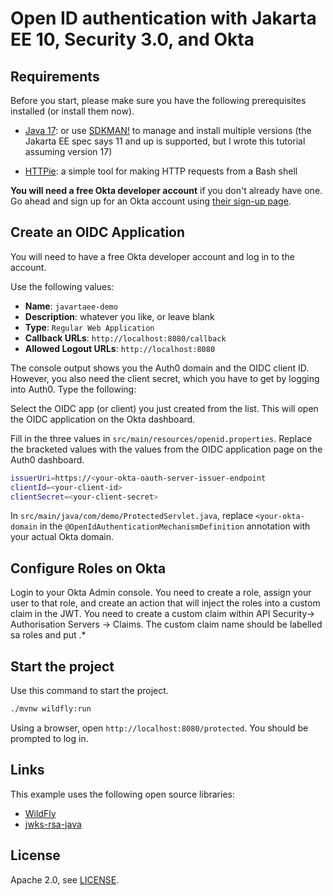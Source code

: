 # Open ID authentication with Jakarta EE 10, Security 3.0, and Okta

## Requirements

Before you start, please make sure you have the following prerequisites installed (or install them now).

- [Java 17](https://adoptium.net/): or use [SDKMAN!](https://sdkman.io/) to manage and install multiple versions (the Jakarta EE spec says 11 and up is supported, but I wrote this tutorial assuming version 17)

- [HTTPie](https://httpie.org/doc#installation): a simple tool for making HTTP requests from a Bash shell

**You will need a free Okta developer account** if you don't already have one. Go ahead and sign up for an Okta account using [their sign-up page](https://developer.okta.com/signup).

 ## Create an OIDC Application
 
You will need to have a free Okta developer account and log in to the account.

Use the following values:

- **Name**: `javartaee-demo`
- **Description**: whatever you like, or leave blank
- **Type**: `Regular Web Application`
- **Callback URLs**: `http://localhost:8080/callback`
- **Allowed Logout URLs**: `http://localhost:8080`

The console output shows you the Auth0 domain and the OIDC client ID. However, you also need the client secret, which you have to get by logging into Auth0. Type the following:



Select the OIDC app (or client) you just created from the list. This will open the OIDC application on the Okta dashboard.

Fill in the three values in `src/main/resources/openid.properties`. Replace the bracketed values with the values from the OIDC application page on the Auth0 dashboard.

```bash
issuerUri=https://<your-okta-oauth-server-issuer-endpoint
clientId=<your-client-id>
clientSecret=<your-client-secret>
```

In `src/main/java/com/demo/ProtectedServlet.java`, replace `<your-okta-domain` in the `@OpenIdAuthenticationMechanismDefinition` annotation with your actual Okta domain.

## Configure Roles on Okta

Login to your Okta Admin console. You need to create a role, assign your user to that role, and create an action that will inject the roles into a custom claim in the JWT. You need to create a custom claim within API Security-> Authorisation Servers -> Claims. The custom claim name should be labelled sa roles and put .*



## Start the project

Use this command to start the project.

```bash
./mvnw wildfly:run
```

Using a browser, open `http://localhost:8080/protected`. You should be prompted to log in.

## Links

This example uses the following open source libraries:

* [WildFly](https://www.wildfly.org/)
* [jwks-rsa-java](https://github.com/auth0/jwks-rsa-java)

## License

Apache 2.0, see [LICENSE](LICENSE).

